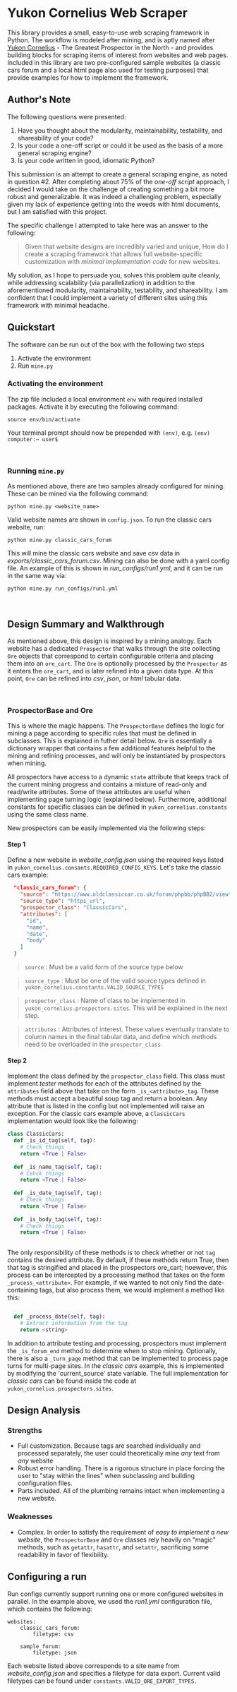 # Yukon Cornelius Web Scraper


This library provides a small, easy-to-use web scraping framework in Python. The workflow is modeled after mining, and is aptly named after [Yukon Cornelius](https://rankinbass.fandom.com/wiki/Yukon_Cornelius) - The Greatest Prospector in the North - and provides building blocks for scraping items of interest from websites and web pages. Included in this library are two pre-configured sample websites (a classic cars forum and a local html page also used for testing purposes) that provide examples for how to implement the framework. 

## Author's Note

The following questions were presented:
 1. Have you thought about the modularity, maintainability, testability, and shareability of your code? 
 2. Is your code a one-off script or could it be used as the basis of a more general scraping engine? 
 3. Is your code written in good, idiomatic Python? 
 
This submission is an attempt to create a general scraping engine, as noted in question #2. After completing about 75% of the *one-off script* approach, I decided I would take on the challenge of creating something a bit more robust and generalizable. It was indeed a challenging problem, especially given my lack of experience getting into the weeds with html documents, but I am satisfied with this project. 

The specific challenge I attempted to take here was an answer to the following:

> Given that website designs are incredibly varied and unique, How do I create a scraping framework that allows full website-specific customization with *minimal implementation code* for new websites. 

My solution, as I hope to persuade you, solves this problem quite cleanly, while addressing scalability (via parallelization) in addition to the aforementioned modularity, maintainability, testability, and shareability. I am confident that I could implement a variety of different sites using this framework with minimal headache.



## Quickstart
The software can be run out of the box with the following two steps
1. Activate the environment
2. Run `mine.py`

### Activating the environment
The zip file included a local environment `env` with required installed packages. Activate it by executing the following command:

    source env/bin/activate
  
Your terminal prompt should now be prepended with `(env)`, e.g. `(env) computer:~ user$ `

<br>

### Running `mine.py`
As mentioned above, there are two samples already configured for mining. These can be mined via the following command:

    python mine.py <website_name>

Valid website names are shown in `config.json`. To run the classic cars website, run:

    python mine.py classic_cars_forum
    
This will mine the classic cars website and save csv data in *exports/classic_cars_forum.csv*. Mining can also be done with a yaml config file. An example of this is shown in *run_configs/run1.yml*, and it can be run in the same way via:

    python mine.py run_configs/run1.yml
    
<br>

## Design Summary and Walkthrough
As mentioned above, this design is inspired by a mining analogy. Each website has a dedicated `Prospector` that walks through the site collecting `Ore` objects that correspond to certain configurable criteria and placing them into an `ore_cart`. The `Ore` is optionally processed by the `Prospector` as it enters the `ore_cart`, and is later refined into a given data type. At this point, `Ore` can be refined into *csv*, *json*, or *html* tabular data.  

<br>

### ProspectorBase and Ore
This is where the magic happens. The `ProspectorBase` defines the logic for mining a page according to specific rules that must be defined in subclasses. This is explained in futher detail below. `Ore` is essentially a dictionary wrapper that contains a few additional features helpful to the mining and refining processes, and will only be instantiated by prospectors when mining.

All prospectors have access to a dynamic `state` attribute that keeps track of the current mining progress and contains a mixture of read-only and read/write attributes. Some of these attributes are useful when implementing page turning logic (explained below). Furthermore, additional constants for specific classes can be defined in `yukon_cornelius.constants` using the same class name.


New prospectors can be easily implemented via the following steps:
  
  #### Step 1
Define a new website in *website_config.json* using the required keys listed in `yukon_cornelius.consants.REQUIRED_CONFIG_KEYS`. Let's take the classic cars example:

```json
  "classic_cars_forum": {
    "source": "https://www.oldclassiccar.co.uk/forum/phpbb/phpBB2/viewtopic.php?t=12591",
    "source_type": "https_url",
    "prospector_class": "ClassicCars",
    "attributes": [
      "id",
      "name",
      "date",
      "body"
    ]
  }
```

> `source` : Must be a valid form of the source type below

> `source_type` : Must be one of the valid source types defined in `yukon_cornelius.constants.VALID_SOURCE_TYPES`

> `prospector_class` : Name of class to be implemented in `yukon_cornelius.prospectors.sites`. This will be explained in the next step.

> `attributes` : Attributes of interest. These values eventually translate to column names in the final tabular data, and define which methods need to be overloaded in the `prospector_class`

#### Step 2
Implement the class defined by the `prospector_class` field. This class must implement *tester* methods for each of the attributes defined by the `attributes` field above that take on the form `_is_<attribute>_tag`. These methods must accept a beautiful soup tag and return a boolean. Any attribute that is listed in the config but not implemented will raise an exception. For the classic cars example above, a `ClassicCars` implementation would look like the following:

```python
class ClassicCars:
  def _is_id_tag(self, tag):
    # Check things
    return <True | False>
  
  def _is_name_tag(self, tag):
    # Cehck things
    return <True | False>
    
  def _is_date_tag(self, tag):
    # Check things
    return <True | False>
  
  def _is_body_tag(self, tag):
    # Check things
    return <True | False>
 
```

The only responsibility of these methods is to check whether or not `tag` contains the desired attribute. By default, if these methods return True, then that tag is stringified and placed in the prospectors ore_cart; hoewever, this process can be intercepted by a processing method that takes on the form `_process_<attribute>`. For example, if we wanted to not only find the date-containing tags, but also process them, we would implement a method like this:

```python

  def _process_date(self, tag):
    # Extract information from the tag
    return <string>
``` 

In addition to attribute testing and processing, prospectors must implement the `_is_forum_end` method to determine when to stop mining. Optionally, there is also a `_turn_page` method that can be implemented to process page turns for multi-page sites. In the *classic cars* example, this is implemented by modifying the 'current_source' state variable. The full implementation for *classic cars* can be found inside the code at `yukon_cornelius.prospectors.sites`.

## Design Analysis

### Strengths
- Full customization. Because tags are searched individually and processed separately, the user could theoretically mine *any* text from *any* website
- Robust error handling. There is a rigorous structure in place forcing the user to "stay within the lines" when subclassing and building configuration files.
- Parts included. All of the plumbing remains intact when implementing a new website.

### Weaknesses
- Complex. In order to satisfy the requirement of *easy to implement a new website*, the `ProspectorBase` and `Ore` classes rely heavily on "magic" methods, such as `getattr`, `hasattr`, and `setattr`, sacrificing some readability in favor of flexibility. 



## Configuring a run
Run configs currently support running one or more configured websites in parallel. In the example above, we used the *run1.yml* configuration file, which contains the following:

```
websites:
    classic_cars_forum:
        filetype: csv

    sample_forum:
        filetype: json
```

Each website listed above corresponds to a site name from *website_config.json* and specifies a filetype for data export. Current valid filetypes can be found under `constants.VALID_ORE_EXPORT_TYPES.` 
